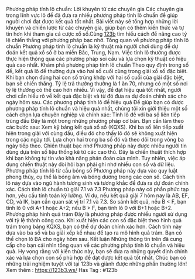 Phương pháp tính lô chuẩn: Lời khuyên từ các chuyên gia
Các chuyên gia trong lĩnh vực lô đề đã đưa ra nhiều phương pháp tính lô chuẩn để giúp người chơi đạt được kết quả tốt nhất. Bài viết này sẽ tổng hợp những lời khuyên và chiến lược từ các chuyên gia, giúp bạn có thêm kiến thức và tự tin hơn khi tham gia cá cược xổ số.Cùng [123b](https://123b3.ws/) tìm hiểu cách để nâng cao tỷ lệ chiến thắng với phương pháp bạc nhớ.
Tổng quan về phương pháp tính lô chuẩn
Phương pháp tính lô chuẩn là kỹ thuật mà người chơi dùng để dự đoán kết quả xổ số ở ba miền Bắc, Trung, Nam. Việc tính lô thường được thực hiện thông qua các phương pháp soi cầu và lựa chọn kỹ thuật có hiệu quả cao nhất.
Khám phá phương pháp tính lô chuẩn
Theo quy định trong số đề, kết quả lô đề thường dựa vào hai số cuối cùng trong giải xổ số đặc biệt. Khi bạn chọn đúng hai con số trùng khớp với hai số cuối của giải đặc biệt, bạn sẽ chiến thắng. Tỷ lệ trả thưởng thường là 1 ăn 70, nhưng có một số nơi tỷ lệ thưởng có thể cao hơn nhiều. Vì vậy, để đạt hiệu quả tốt nhất, người chơi cần hiểu rõ về kết quả đặc biệt và từ đó đưa ra dự đoán chính xác cho ngày hôm sau.
Các phương pháp tính lô đề hiệu quả
Để giúp bạn có được phương pháp tính lô chuẩn và hiệu quả nhất, chúng tôi xin giới thiệu một số cách chọn lựa chuyên nghiệp và chính xác:
Tính lô đề với ba số liên tiếp trùng đầu
Đây là một trong những phương pháp cơ bản. Bạn cần làm theo các bước sau:
Xem kỹ bảng kết quả xổ số (KQXS).
Khi ba số liên tiếp xuất hiện trong giải với cùng đầu, điều đó cho thấy lô đó sẽ không xuất hiện trong các ngày tới.
Lựa chọn hai trong ba số đó và theo dõi trong vòng ba ngày tiếp theo.
Chiến thuật bạc nhớ
Phương pháp này được nhiều người tin dùng dựa trên số liệu thống kê từ các cao thủ. Đây là chiến thuật thích hợp khi bạn không tự tin vào khả năng phán đoán của mình. Tuy nhiên, việc áp dụng chiến thuật này đòi hỏi bạn phải ghi nhớ nhiều con số và dữ liệu.
Phương pháp tính lô từ cầu bóng số
Phương pháp này dựa vào quy luật phong thủy, cụ thể là bóng âm và bóng dương trong các con số. Cách tính lô này dựa vào ngũ hành tương sinh và tương khắc để đưa ra dự đoán chính xác.
Cách tính lô chuẩn từ giải 7.1 và 7.3
Phương pháp này có phần phức tạp hơn, yêu cầu tính toán kỹ lưỡng. Ví dụ, nếu kết quả giải 7 hôm nay là AB, EF, CD, và IK, bạn cần quan sát vị trí 7.1 và 7.3. So sánh kết quả, nếu B < F, bạn tính lô 0 với A+1 hoặc A+2; nếu B > F, bạn tính lô 0 với B+1 hoặc B+2.
Phương pháp hình quả trám
Đây là phương pháp được nhiều người sử dụng với tỷ lệ thành công cao. Khi xuất hiện các con số đặc biệt theo hình quả trám trong bảng KQXS, bạn có thể dự đoán chính xác hơn. Cách tính này dựa vào ba số và ba giải xếp kế nhau để tạo ra mô hình quả trám. Bạn có thể chọn lô BA cho ngày hôm sau.
Kết luận
Những thông tin trên đã cung cấp cho bạn cái nhìn tổng quan về các phương pháp tính lô chuẩn và hiệu quả. Hy vọng rằng với kiến thức này, bạn sẽ đưa ra những quyết định chính xác và lựa chọn con số phù hợp để đạt được kết quả tốt nhất. Chúc bạn có những trải nghiệm tuyệt vời tại 123b và giành được những phần thưởng lớn!
Xem thêm : https://123b3.ws/
Has Tag : #123b
